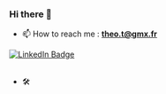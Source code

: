 

### Hi there 👋

- 📫 How to reach me : **theo.t@gmx.fr**
<div id="badges">
  </a>
  <a href="https://www.linkedin.com/in/th%C3%A9o-tarin-09185b24a/">
    <img src="https://img.shields.io/badge/LinkedIn-blue?style=for-the-badge&logo=linkedin&logoColor=white" alt="LinkedIn Badge"/>
  </a>
<div/>
</br>

- 🛠️ 
<!--
**theo0233/theo0233** is a ✨ _special_ ✨ repository because its `README.md` (this file) appears on your GitHub profile.

Here are some ideas to get you started:

- 🔭 I’m currently working on ...
- 🌱 I’m currently learning ...
- 👯 I’m looking to collaborate on ...
- 🤔 I’m looking for help with ...
- 💬 Ask me about ...

- 😄 Pronouns: ...
- ⚡ Fun fact: ...
-->
